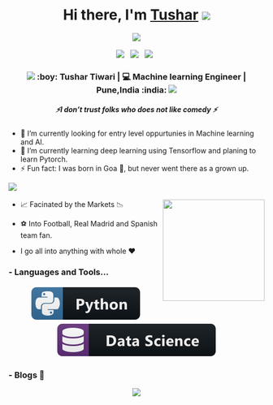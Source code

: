 <div align="center">
   <h1>Hi there, I'm <a href="https://hemant.codes">Tushar</a> <img src="https://media.giphy.com/media/hvRJCLFzcasrR4ia7z/giphy.gif" width="25px"> </h1>
   
   
   <img src="https://pronoun.cyou/x/y?subject=He&object=Him&height=20"> 
</div>

<p align='center'>
<a href="https://www.linkedin.com/in/mr-tushar-tiwari/"><img height="30" src="https://github.com/tushifire/tushifire/blob/master/linkedin.png?raw=true"></a>&nbsp;&nbsp;
<a href="https://twitter.com/tushar_fire"><img height="30" src="https://github.com/tushifire/tushifire/blob/master/twitter.png?raw=true"></a>&nbsp;&nbsp;
<a href="https://tushar-tiwari.medium.com/ "><img height="30" src="https://github.com/tushifire/tushifire/blob/master/medium.png?raw=true"></a>&nbsp;&nbsp;       
 </p>
 
 <div align="center">
<h3><img src="https://media.giphy.com/media/WUlplcMpOCEmTGBtBW/giphy.gif" width="30"> :boy: Tushar Tiwari | 💻 Machine learning Engineer | Pune,India :india: <img src="https://media.giphy.com/media/WUlplcMpOCEmTGBtBW/giphy.gif" width="30"></h3>
</div>
 
 <h5 align="center">
   <i>⚡️I don’t trust folks who does not like comedy ⚡️</i>
  </h5>


- 🔭 I’m currently looking for entry level oppurtunies in  Machine learning and AI.
- 🌱 I’m currently learning deep learning using Tensorflow and planing to learn Pytorch.
- ⚡ Fun fact: I was born in Goa :palm_tree:, but never went there as a grown up.


<img height="180em" src="https://github-readme-stats.vercel.app/api?username=mrtushartiwari&show_icons=true&hide_border=true&&count_private=true&include_all_commits=true" />

<p align="right">
 <img align='right' src="https://i.makeagif.com/media/5-01-2017/s7ln3_.gif" width="200px" height="200px">
  </a>
</p>

 - :chart_with_upwards_trend: Facinated by the  Markets :chart_with_downwards_trend: 

 - ⚽ Into Football, Real Madrid and Spanish team fan.
 
 - I go all into anything with whole :heart:

### - Languages and Tools...

<p align="center">
  <img src="https://raw.githubusercontent.com/8bithemant/8bithemant/master/svg/dev/languages/python.svg" alt="python" style="vertical-align:top; margin:4px">
  <img src="https://raw.githubusercontent.com/8bithemant/8bithemant/master/svg/dev/misc/datascience.svg" alt="datascience" style="vertical-align:top; margin:4px">
</p>


### - Blogs :scroll:
<p align="center">
  <a href="https://tushar-tiwari.medium.com/">  <img src="https://cdn4.iconfinder.com/data/icons/social-media-rounded-corners/512/Medium_rounded_cr-512.png" width="30px"> 
  </a>
</p>
